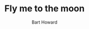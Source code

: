---
layout: "layouts/playing.html"
tags: "scores"
title: "Fly me to the moon"
author: "Bart Howard"
style: "pop"
mei_file: "./Fly_me_to_the_moon.mei"
---